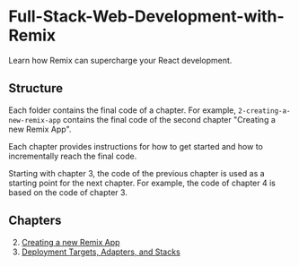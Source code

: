 # Full-Stack-Web-Development-with-Remix

Learn how Remix can supercharge your React development.

## Structure

Each folder contains the final code of a chapter. For example, `2-creating-a-new-remix-app` contains the final code of the second chapter "Creating a new Remix App".

Each chapter provides instructions for how to get started and how to incrementally reach the final code.

Starting with chapter 3, the code of the previous chapter is used as a starting point for the next chapter. For example, the code of chapter 4 is based on the code of chapter 3.

## Chapters

2. [Creating a new Remix App](2-creating-a-new-remix-app/)
3. [Deployment Targets, Adapters, and Stacks](3-deployment-target-adapters-and-stacks/)
